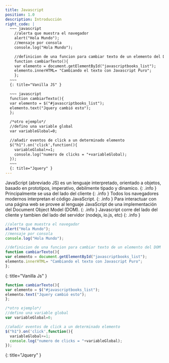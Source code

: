 ```yaml
---
title: Javascript 
position: 1.0
description: Introducción
right_code: |
  ~~~ javascript
    //alerta que muestra el navegador
    alert("Hola Mundo");
    //mensaje por consola
    console.log("Hola Mundo");

    //definicion de una funcion para cambiar texto de un elemento del DOM
    function cambiarTexto(){
    var elemento = document.getElementById("javascriptbooks_list");
    elemento.innerHTML= "Cambiando el texto con Javascript Puro";
    };
  ~~~
  {: title="Vanilla JS" }

  ~~~ javascript
  function cambiarTexto(){
  var elemento = $("#javascriptbooks_list");
  elemento.text("Jquery cambió esto");
  };

  /*otro ejemplo*/
  //defino una variable global
  var variableGlobal=0;

  //añadir eventos de click a un determinado elemento
  $("h1").on('click',function(){
    variableGlobal+=1;
    console.log("numero de clicks = "+variableGlobal);
  });
  ~~~
  {: title="Jquery" }
---
```


JavaScript (abreviado JS) es un lenguaje interpretado, orientado a objetos, basado en prototipos, imperativo, debilmente tipado y dinamico.
{: .info }
Principalmente se usa del lado del cliente
{: .info }
Todos los navegadores modernos interpretan el código JavaScript.
{: .info }
Para interactuar con una página web se provee al lenguaje JavaScript de una implementación del Document Object Model (DOM).
{: .info }
Javascript corre del lado del cliente y tambien del lado del servidor (nodejs, io.js, etc)
{: .info }




~~~ javascript
//alerta que muestra el navegador
alert("Hola Mundo");
//mensaje por consola
console.log("Hola Mundo");

//definicion de una funcion para cambiar texto de un elemento del DOM
function cambiarTexto(){
var elemento = document.getElementById("javascriptbooks_list");
elemento.innerHTML= "Cambiando el texto con Javascript Puro";
};
~~~
{: title="Vanilla Js" }




~~~ javascript
function cambiarTexto(){
var elemento = $("#javascriptbooks_list");
elemento.text("Jquery cambió esto");
};

/*otro ejemplo*/
//defino una variable global
var variableGlobal=0;

//añadir eventos de click a un determinado elemento
$("h1").on('click',function(){
  variableGlobal+=1;
  console.log("numero de clicks = "+variableGlobal);
});
~~~
{: title="Jquery" }




